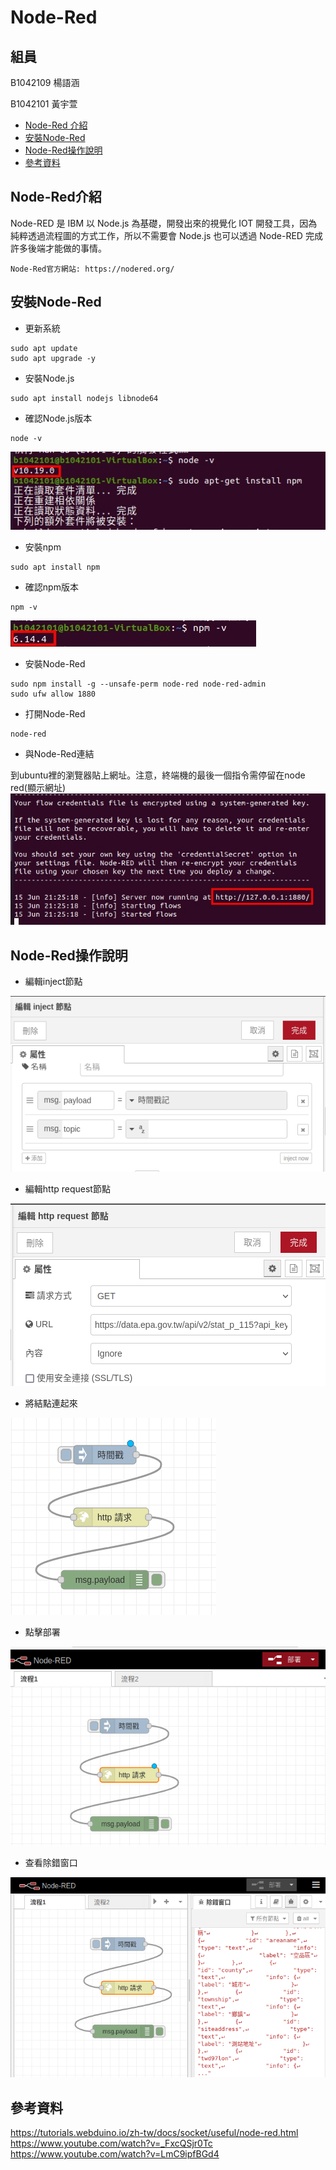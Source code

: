 # Node-Red

## 組員

B1042109 楊語涵

B1042101 黃宇萱

<!-- vim-markdown-toc GFM -->

* [Node-Red 介紹](#node-red介紹)
* [安裝Node-Red](#安裝node-red)
* [Node-Red操作說明](#node-red操作說明)
* [參考資料](#參考資料)

<!-- vim-markdown-toc -->

## Node-Red介紹
Node-RED 是 IBM 以 Node.js 為基礎，開發出來的視覺化 IOT 開發工具，因為純粹透過流程圖的方式工作，所以不需要會 Node.js 也可以透過 Node-RED 完成許多後端才能做的事情。
```shell
Node-Red官方網站: https://nodered.org/
```

## 安裝Node-Red

- 更新系統
```shell
sudo apt update
sudo apt upgrade -y
```
- 安裝Node.js
```shell
sudo apt install nodejs libnode64
```
- 確認Node.js版本
```shell
node -v
```
![image](u1.jpeg)
- 安裝npm
```shell
sudo apt install npm
```
- 確認npm版本
```shell
npm -v
```
![image](u2.jpeg)
- 安裝Node-Red 
```shell
sudo npm install -g --unsafe-perm node-red node-red-admin
sudo ufw allow 1880
```
- 打開Node-Red
```shell
node-red
```
- 與Node-Red連結

到ubuntu裡的瀏覽器貼上網址。注意，終端機的最後一個指令需停留在node red(顯示網址)
![image](u3.jpeg)

## Node-Red操作說明

- 編輯inject節點

![image](R1.png)
- 編輯http request節點

![image](R2.png)
- 將結點連起來

![image](R3.png)
- 點擊部署


![image](13.png)

- 查看除錯窗口


![image](14.png)
## 參考資料
https://tutorials.webduino.io/zh-tw/docs/socket/useful/node-red.html
https://www.youtube.com/watch?v=_FxcQSjr0Tc
https://www.youtube.com/watch?v=LmC9ipfBGd4

